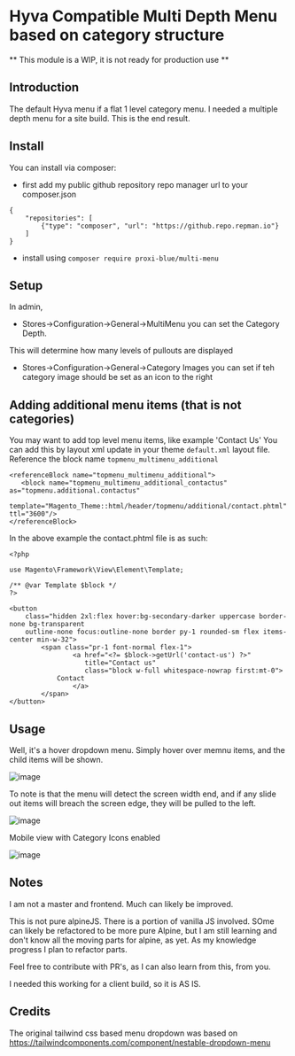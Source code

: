 # Hyva Compatible Multi Depth Menu based on category structure

** This module is a WIP, it is not ready for production use **

## Introduction

The default Hyva menu if a flat 1 level category menu. I needed a multiple depth menu for a site build.
This is the end result.

## Install

You can install via composer:

* first add my public github repository repo manager url to your composer.json

```
{
    "repositories": [
        {"type": "composer", "url": "https://github.repo.repman.io"}
    ]
}
```

* install using ```composer require proxi-blue/multi-menu```

## Setup

In admin, 

* Stores->Configuration->General->MultiMenu you can set the Category Depth.

This will determine how many levels of pullouts are displayed

* Stores->Configuration->General->Category Images you can set if teh category image should be set as an icon to the right

## Adding additional menu items (that is not categories)

You may want to add top level menu items, like example 'Contact Us'
You can add this by layout xml update in your theme ```default.xml``` layout file. Reference the block name ```topmenu_multimenu_additional```

```
<referenceBlock name="topmenu_multimenu_additional">
   <block name="topmenu_multimenu_additional_contactus" as="topmenu.additional.contactus"
       template="Magento_Theme::html/header/topmenu/additional/contact.phtml" ttl="3600"/>
</referenceBlock>
```

In the above example the contact.phtml file is as such:

```
<?php

use Magento\Framework\View\Element\Template;

/** @var Template $block */
?>

<button
    class="hidden 2xl:flex hover:bg-secondary-darker uppercase border-none bg-transparent
    outline-none focus:outline-none border py-1 rounded-sm flex items-center min-w-32">
        <span class="pr-1 font-normal flex-1">
                <a href="<?= $block->getUrl('contact-us') ?>"
                   title="Contact us"
                   class="block w-full whitespace-nowrap first:mt-0">
            Contact
                </a>
        </span>
</button>
```

## Usage

Well, it's a hover dropdown menu. Simply hover over memnu items, and the child items will be shown. 

![image](https://user-images.githubusercontent.com/4994260/119622514-ce63ea80-be39-11eb-87e6-be8f6efb2455.png)

To note is that the menu will detect the screen width end, and if any slide out items will breach the screen edge, they will be pulled to the left.

![image](https://user-images.githubusercontent.com/4994260/119622849-24d12900-be3a-11eb-8c28-5b2971edf50f.png)

Mobile view with Category Icons enabled

![image](https://user-images.githubusercontent.com/4994260/119846015-57634a80-bf3c-11eb-809b-42bf56f8395d.png)

## Notes

I am not a master and frontend. Much can likely be improved.

This is not pure alpineJS. There is a portion of vanilla JS involved. SOme can likely be refactored to be more pure Alpine, 
but I am still learning and don't know all the moving parts for alpine, as yet.
As my knowledge progress I plan to refactor parts.

Feel free to contribute with PR's, as I can also learn from this, from you.

I needed this working for a client build, so it is AS IS.

## Credits

The original tailwind css based menu dropdown was based on https://tailwindcomponents.com/component/nestable-dropdown-menu
